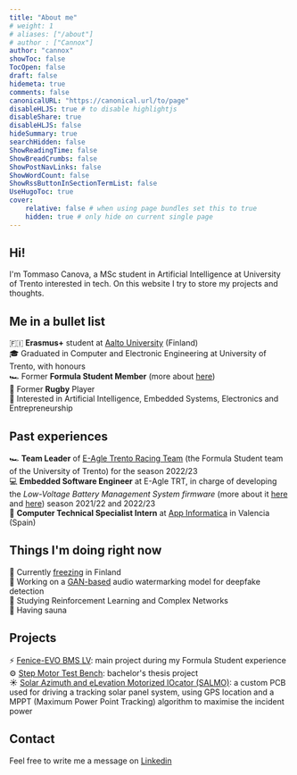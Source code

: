 ```yaml
---
title: "About me"
# weight: 1
# aliases: ["/about"]
# author : ["Cannox"]
author: "cannox"
showToc: false
TocOpen: false
draft: false
hidemeta: true
comments: false
canonicalURL: "https://canonical.url/to/page"
disableHLJS: true # to disable highlightjs
disableShare: true
disableHLJS: false
hideSummary: true
searchHidden: false 
ShowReadingTime: false
ShowBreadCrumbs: false
ShowPostNavLinks: false
ShowWordCount: false
ShowRssButtonInSectionTermList: false
UseHugoToc: true
cover:
    relative: false # when using page bundles set this to true
    hidden: true # only hide on current single page
---
```


## Hi!
I'm Tommaso Canova, a MSc student in Artificial Intelligence at University of Trento interested in tech. 
On this website I try to store my projects and thoughts.

## Me in a bullet list
🇫🇮 **Erasmus+** student at [Aalto University](https://www.aalto.fi/en) (Finland) \
🎓 Graduated in Computer and Electronic Engineering at University of Trento, with honours\
🏎️ Former **Formula Student Member** (more about [here](https://en.wikipedia.org/wiki/Formula_Student))\
🏉 Former **Rugby** Player\
🤖 Interested in Artificial Intelligence, Embedded Systems, Electronics and Entrepreneurship

## Past experiences
🏎️ **Team Leader** of [E-Agle Trento Racing Team](https://eagletrt.it) (the Formula Student team of the University of Trento) for the season 2022/23\
💻 **Embedded Software Engineer** at E-Agle TRT, in charge of developing the *Low-Voltage Battery Management System firmware* (more about it [here](https://github.com/cannox227/fenice-bms-lv) and [here](https://wiki.eagletrt.it/fenice-bms-lv/)) season 2021/22 and 2022/23\
💾 **Computer Technical Specialist Intern** at [App Informatica](https://www.appinformatica.com) in Valencia (Spain)


## Things I'm doing right now
🥶 Currently [freezing](https://en.ilmatieteenlaitos.fi/local-weather) in Finland \
📳 Working on a [GAN-based](https://en.wikipedia.org/wiki/Generative_adversarial_network) audio watermarking model for deepfake detection\
🦿 Studying Reinforcement Learning and Complex Networks \
🧖 Having sauna 

## Projects
⚡️ [Fenice-EVO BMS LV](https://github.com/cannox227/fenice-bms-lv): main project during my Formula Student experience \
⚙️ [Step Motor Test Bench](https://github.com/cannox227/Step-Motor-Test-Bench): bachelor's thesis project\
☀️ [Solar Azimuth and eLevation Motorized lOcator (SALMO)](https://github.com/cannox227/Solar-Azimuth-and-eLevation-Motorized-lOcator): a custom PCB used for driving a tracking solar panel system, using GPS location and a MPPT (Maximum Power Point Tracking) algorithm to maximise the incident power

## Contact
Feel free to write me a message on [Linkedin](https://www.linkedin.com/in/tommaso-canova/?originalSubdomain=it)


